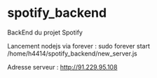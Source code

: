 # spotify_backend
BackEnd du projet Spotify

Lancement nodejs via forever :
sudo forever start /home/h4414/spotify_backend/new_server.js

Adresse serveur :
http://91.229.95.108
